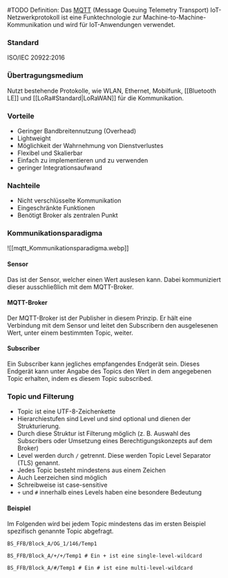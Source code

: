 #TODO
Definition: Das [MQTT](https://en.wikipedia.org/wiki/MQTT) (Message Queuing Telemetry Transport) IoT-Netzwerkprotokoll ist eine Funktechnologie zur Machine-to-Machine-Kommunikation und wird für IoT-Anwendungen verwendet.

### Standard
ISO/IEC 20922:2016

### Übertragungsmedium
Nutzt bestehende Protokolle, wie WLAN, Ethernet, Mobilfunk, [[Bluetooth LE]] und [[LoRa#Standard|LoRaWAN]] für die Kommunikation.

### Vorteile
- Geringer Bandbreitennutzung (Overhead)
- Lightweight
- Möglichkeit der Wahrnehmung von Dienstverlustes
- Flexibel und Skalierbar
- Einfach zu implementieren und zu verwenden
- geringer Integrationsaufwand

### Nachteile
- Nicht verschlüsselte Kommunikation
- Eingeschränkte Funktionen
- Benötigt Broker als zentralen Punkt

### Kommunikationsparadigma
![[mqtt_Kommunikationsparadigma.webp]]
#### Sensor
Das ist der Sensor, welcher einen Wert auslesen kann. Dabei kommuniziert dieser ausschließlich mit dem MQTT-Broker.
#### MQTT-Broker
Der MQTT-Broker ist der Publisher in diesem Prinzip. Er hält eine Verbindung mit dem Sensor und leitet den Subscribern den ausgelesenen Wert, unter einem bestimmten Topic, weiter.
#### Subscriber
Ein Subscriber kann jegliches empfangendes Endgerät sein. Dieses Endgerät kann unter Angabe des Topics den Wert in dem angegebenen Topic erhalten, indem es diesem Topic subscribed.

### Topic und Filterung​
- Topic ist eine UTF-8-Zeichenkette​
- Hierarchiestufen sind Level und sind optional und dienen der Strukturierung​.
- Durch diese Struktur ist Filterung möglich (z. B. Auswahl des Subscribers oder Umsetzung eines Berechtigungskonzepts auf dem Broker)​
- Level werden durch `/` getrennt​. Diese werden Topic Level Separator (TLS) genannt.
- Jedes Topic besteht mindestens aus einem Zeichen​
- Auch Leerzeichen sind möglich​
- Schreibweise ist case-sensitive
- `+` und `#` innerhalb eines Levels haben eine besondere Bedeutung​
#### Beispiel
Im Folgenden wird bei jedem Topic mindestens das im ersten Beispiel spezifisch genannte Topic abgefragt.
```MQTT-Topic
BS_FFB/Block_A/OG_1/146/Temp1​
```

```MQTT-Topic
BS_FFB/Block_A/+/+/Temp1​ # Ein + ist eine single-level-wildcard
```

```MQTT-Topic
BS_FFB/Block_A/#/Temp1​ # Ein # ist eine multi-level-wildcard
```
